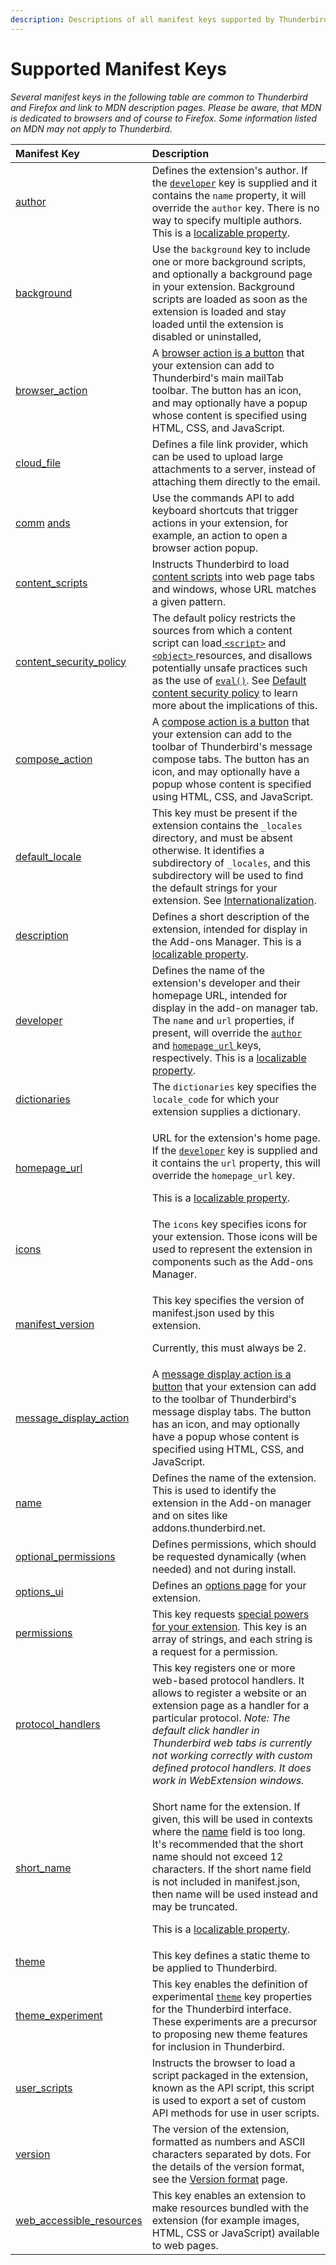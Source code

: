 ```yaml
---
description: Descriptions of all manifest keys supported by Thunderbird.
---
```


# Supported Manifest Keys

_Several manifest keys in the following table are common to Thunderbird and Firefox and link to MDN description pages. Please be aware, that MDN is dedicated to browsers and of course to Firefox. Some information listed on MDN may not apply to Thunderbird._

<table>
  <thead>
    <tr>
      <th style="text-align:left">Manifest Key</th>
      <th style="text-align:left">Description</th>
    </tr>
  </thead>
  <tbody>
    <tr>
      <td style="text-align:left"><a href="https://developer.mozilla.org/en-US/docs/Mozilla/Add-ons/WebExtensions/manifest.json/author">author</a>
      </td>
      <td style="text-align:left">Defines the extension&apos;s author. If the <a href="https://developer.mozilla.org/en-US/Add-ons/WebExtensions/manifest.json/developer"><code>developer</code></a> key
        is supplied and it contains the <code>name</code> property, it will override
        the <code>author</code> key. There is no way to specify multiple authors.
        This is a <a href="https://developer.mozilla.org/en-US/Add-ons/WebExtensions/Internationalization#Internationalizing_manifest.json">localizable property</a>.</td>
    </tr>
    <tr>
      <td style="text-align:left"><a href="https://developer.thunderbird.net/add-ons/mailextensions#background-page">background</a>
      </td>
      <td style="text-align:left">Use the <code>background</code> key to include one or more background scripts,
        and optionally a background page in your extension. Background scripts
        are loaded as soon as the extension is loaded and stay loaded until the
        extension is disabled or uninstalled,</td>
    </tr>
    <tr>
      <td style="text-align:left"><a href="https://webextension-api.thunderbird.net/en/latest/browserAction.html">browser_action</a>
      </td>
      <td style="text-align:left">A <a href="https://developer.thunderbird.net/add-ons/mailextensions/supported-ui-elements#browser-action-button">browser action is a button</a> that
        your extension can add to Thunderbird&apos;s main mailTab toolbar. The
        button has an icon, and may optionally have a popup whose content is specified
        using HTML, CSS, and JavaScript.</td>
    </tr>
    <tr>
      <td style="text-align:left"><a href="https://webextension-api.thunderbird.net/en/latest/cloudFile.html">cloud_file</a>
      </td>
      <td style="text-align:left">Defines a file link provider, which can be used to upload large attachments
        to a server, instead of attaching them directly to the email.</td>
    </tr>
    <tr>
      <td style="text-align:left"><a href="https://webextension-api.thunderbird.net/en/latest/commands.html">comm</a>
        <a
        href="https://webextension-api.thunderbird.net/en/latest/commands.html">ands</a>
      </td>
      <td style="text-align:left">Use the commands API to add keyboard shortcuts that trigger actions in
        your extension, for example, an action to open a browser action popup.</td>
    </tr>
    <tr>
      <td style="text-align:left"><a href="https://developer.mozilla.org/en-US/docs/Mozilla/Add-ons/WebExtensions/manifest.json/content_scripts">content_scripts</a>
      </td>
      <td style="text-align:left">Instructs Thunderbird to load <a href="https://developer.mozilla.org/en-US/docs/Mozilla/Add-ons/WebExtensions/Content_scripts">content scripts</a> into
        web page tabs and windows, whose URL matches a given pattern.</td>
    </tr>
    <tr>
      <td style="text-align:left"><a href="https://developer.mozilla.org/en-US/docs/Mozilla/Add-ons/WebExtensions/manifest.json/content_security_policy">content_security_policy</a>
      </td>
      <td style="text-align:left">The default policy restricts the sources from which a content script can
        load<a href="https://developer.mozilla.org/en-US/docs/Web/HTML/Element/script"> <code>&lt;script&gt;</code></a> and
        <a
        href="https://developer.mozilla.org/en-US/docs/Web/HTML/Element/object"><code>&lt;object&gt;</code>
          </a>resources, and disallows potentially unsafe practices such as the use
          of <a href="https://developer.mozilla.org/en-US/docs/Web/JavaScript/Reference/Global_Objects/eval"><code>eval()</code></a>.
          See <a href="https://developer.mozilla.org/en-US/Add-ons/WebExtensions/Content_Security_Policy#Default_content_security_policy">Default content security policy</a> to
          learn more about the implications of this.</td>
    </tr>
    <tr>
      <td style="text-align:left"><a href="https://webextension-api.thunderbird.net/en/latest/composeAction.html">compose_action</a>
      </td>
      <td style="text-align:left">A <a href="https://developer.thunderbird.net/add-ons/mailextensions/supported-ui-elements#compose-action-button">compose action is a button</a> that
        your extension can add to the toolbar of Thunderbird&apos;s message compose
        tabs. The button has an icon, and may optionally have a popup whose content
        is specified using HTML, CSS, and JavaScript.</td>
    </tr>
    <tr>
      <td style="text-align:left"><a href="https://developer.mozilla.org/en-US/docs/Mozilla/Add-ons/WebExtensions/manifest.json/default_locale">default_locale</a>
      </td>
      <td style="text-align:left">This key must be present if the extension contains the <code>_locales</code> directory,
        and must be absent otherwise. It identifies a subdirectory of <code>_locales</code>,
        and this subdirectory will be used to find the default strings for your
        extension. See <a href="https://developer.mozilla.org/en-US/Add-ons/WebExtensions/Internationalization">Internationalization</a>.</td>
    </tr>
    <tr>
      <td style="text-align:left"><a href="https://developer.mozilla.org/en-US/docs/Mozilla/Add-ons/WebExtensions/manifest.json/description">description</a>
      </td>
      <td style="text-align:left">Defines a short description of the extension, intended for display in
        the Add-ons Manager. This is a <a href="https://developer.mozilla.org/en-US/Add-ons/WebExtensions/Internationalization#Internationalizing_manifest.json">localizable property</a>.</td>
    </tr>
    <tr>
      <td style="text-align:left"><a href="https://developer.mozilla.org/en-US/docs/Mozilla/Add-ons/WebExtensions/manifest.json/developer">developer</a>
      </td>
      <td style="text-align:left">Defines the name of the extension&apos;s developer and their homepage
        URL, intended for display in the add-on manager tab. The <code>name</code> and <code>url</code> properties,
        if present, will override the <a href="https://developer.mozilla.org/en-US/Add-ons/WebExtensions/manifest.json/author"><code>author</code></a> and
        <a
        href="https://developer.mozilla.org/en-US/Add-ons/WebExtensions/manifest.json/homepage_url"><code>homepage_url</code>
          </a>keys, respectively. This is a <a href="https://developer.mozilla.org/en-US/Add-ons/WebExtensions/Internationalization#Internationalizing_manifest.json">localizable property</a>.</td>
    </tr>
    <tr>
      <td style="text-align:left"><a href="https://developer.mozilla.org/en-US/docs/Mozilla/Add-ons/WebExtensions/manifest.json/dictionaries">dictionaries</a>
      </td>
      <td style="text-align:left">The <code>dictionaries</code> key specifies the <code>locale_code</code> for
        which your extension supplies a dictionary.</td>
    </tr>
    <tr>
      <td style="text-align:left"><a href="https://developer.mozilla.org/en-US/docs/Mozilla/Add-ons/WebExtensions/manifest.json/homepage_url">homepage_url</a>
      </td>
      <td style="text-align:left">
        <p>URL for the extension&apos;s home page. If the <a href="https://developer.mozilla.org/en-US/Add-ons/WebExtensions/manifest.json/developer"><code>developer</code></a> key
          is supplied and it contains the <code>url</code> property, this will override
          the <code>homepage_url</code> key.</p>
        <p>This is a <a href="https://developer.mozilla.org/en-US/Add-ons/WebExtensions/Internationalization#Internationalizing_manifest.json">localizable property</a>.</p>
      </td>
    </tr>
    <tr>
      <td style="text-align:left"><a href="https://developer.mozilla.org/en-US/docs/Mozilla/Add-ons/WebExtensions/manifest.json/icons">icons</a>
      </td>
      <td style="text-align:left">The <code>icons</code> key specifies icons for your extension. Those icons
        will be used to represent the extension in components such as the Add-ons
        Manager.</td>
    </tr>
    <tr>
      <td style="text-align:left"><a href="https://developer.mozilla.org/en-US/docs/Mozilla/Add-ons/WebExtensions/manifest.json/manifest_version">manifest_version</a>
      </td>
      <td style="text-align:left">
        <p>This key specifies the version of manifest.json used by this extension.</p>
        <p>Currently, this must always be 2.</p>
      </td>
    </tr>
    <tr>
      <td style="text-align:left"><a href="https://webextension-api.thunderbird.net/en/latest/messageDisplayAction.html">message_display_action</a>
      </td>
      <td style="text-align:left">A <a href="https://developer.thunderbird.net/add-ons/mailextensions/supported-ui-elements#message-display-action-button">message display action is a button</a> that
        your extension can add to the toolbar of Thunderbird&apos;s message display
        tabs. The button has an icon, and may optionally have a popup whose content
        is specified using HTML, CSS, and JavaScript.</td>
    </tr>
    <tr>
      <td style="text-align:left"><a href="https://developer.mozilla.org/en-US/docs/Mozilla/Add-ons/WebExtensions/manifest.json/name">name</a>
      </td>
      <td style="text-align:left">Defines the name of the extension. This is used to identify the extension
        in the Add-on manager and on sites like addons.thunderbird.net.</td>
    </tr>
    <tr>
      <td style="text-align:left"><a href="https://developer.mozilla.org/en-US/docs/Mozilla/Add-ons/WebExtensions/manifest.json/optional_permissions">optional_permissions</a>
      </td>
      <td style="text-align:left">Defines permissions, which should be requested dynamically (when needed)
        and not during install.</td>
    </tr>
    <tr>
      <td style="text-align:left"><a href="https://developer.mozilla.org/en-US/docs/Mozilla/Add-ons/WebExtensions/manifest.json/options_ui">options_ui</a>
      </td>
      <td style="text-align:left">Defines an <a href="https://developer.mozilla.org/en-US/docs/Mozilla/Add-ons/WebExtensions/Options_pages">options page</a> for
        your extension.</td>
    </tr>
    <tr>
      <td style="text-align:left"><a href="https://developer.mozilla.org/en-US/docs/Mozilla/Add-ons/WebExtensions/manifest.json/permissions">permissions</a>
      </td>
      <td style="text-align:left">This key requests <a href="https://developer.thunderbird.net/add-ons/mailextensions#permissions">special powers for your extension</a>.
        This key is an array of strings, and each string is a request for a permission.</td>
    </tr>
    <tr>
      <td style="text-align:left"><a href="https://developer.mozilla.org/en-US/docs/Mozilla/Add-ons/WebExtensions/manifest.json/protocol_handlers">protocol_handlers</a>
      </td>
      <td style="text-align:left">This key registers one or more web-based protocol handlers. It allows
        to register a website or an extension page as a handler for a particular
        protocol. <em>Note: The default click handler in Thunderbird web tabs is currently not working correctly with custom defined protocol handlers. It does work in WebExtension windows.</em>
      </td>
    </tr>
    <tr>
      <td style="text-align:left"><a href="https://developer.mozilla.org/en-US/docs/Mozilla/Add-ons/WebExtensions/manifest.json/short_name">short_name</a>
      </td>
      <td style="text-align:left">
        <p>Short name for the extension. If given, this will be used in contexts
          where the <a href="https://developer.mozilla.org/en-US/Add-ons/WebExtensions/manifest.json/name">name</a> field
          is too long. It&apos;s recommended that the short name should not exceed
          12 characters. If the short name field is not included in manifest.json,
          then name will be used instead and may be truncated.</p>
        <p>This is a <a href="https://developer.mozilla.org/en-US/Add-ons/WebExtensions/Internationalization#Internationalizing_manifest.json">localizable property</a>.</p>
      </td>
    </tr>
    <tr>
      <td style="text-align:left"><a href="https://developer.mozilla.org/en-US/docs/Mozilla/Add-ons/WebExtensions/manifest.json/theme">theme</a>
      </td>
      <td style="text-align:left">This key defines a static theme to be applied to Thunderbird.</td>
    </tr>
    <tr>
      <td style="text-align:left"><a href="https://developer.mozilla.org/en-US/docs/Mozilla/Add-ons/WebExtensions/manifest.json/theme_experiment">theme_experiment</a>
      </td>
      <td style="text-align:left">This key enables the definition of experimental <a href="https://developer.mozilla.org/en-US/docs/Mozilla/Add-ons/WebExtensions/manifest.json/theme"><code>theme</code></a> key
        properties for the Thunderbird interface. These experiments are a precursor
        to proposing new theme features for inclusion in Thunderbird.</td>
    </tr>
    <tr>
      <td style="text-align:left"><a href="https://developer.mozilla.org/en-US/docs/Mozilla/Add-ons/WebExtensions/manifest.json/user_scripts">user_scripts</a>
      </td>
      <td style="text-align:left">Instructs the browser to load a script packaged in the extension, known
        as the API script, this script is used to export a set of custom API methods
        for use in user scripts.</td>
    </tr>
    <tr>
      <td style="text-align:left"><a href="https://developer.mozilla.org/en-US/docs/Mozilla/Add-ons/WebExtensions/manifest.json/version">version</a>
      </td>
      <td style="text-align:left">The version of the extension, formatted as numbers and ASCII characters
        separated by dots. For the details of the version format, see the <a href="https://developer.mozilla.org/en-US/docs/Toolkit_version_format">Version format</a> page.</td>
    </tr>
    <tr>
      <td style="text-align:left"><a href="https://developer.mozilla.org/en-US/docs/Mozilla/Add-ons/WebExtensions/manifest.json/web_accessible_resources">web_accessible_resources</a>
      </td>
      <td style="text-align:left">This key enables an extension to make resources bundled with the extension
        (for example images, HTML, CSS or JavaScript) available to web pages.</td>
    </tr>
  </tbody>
</table>

